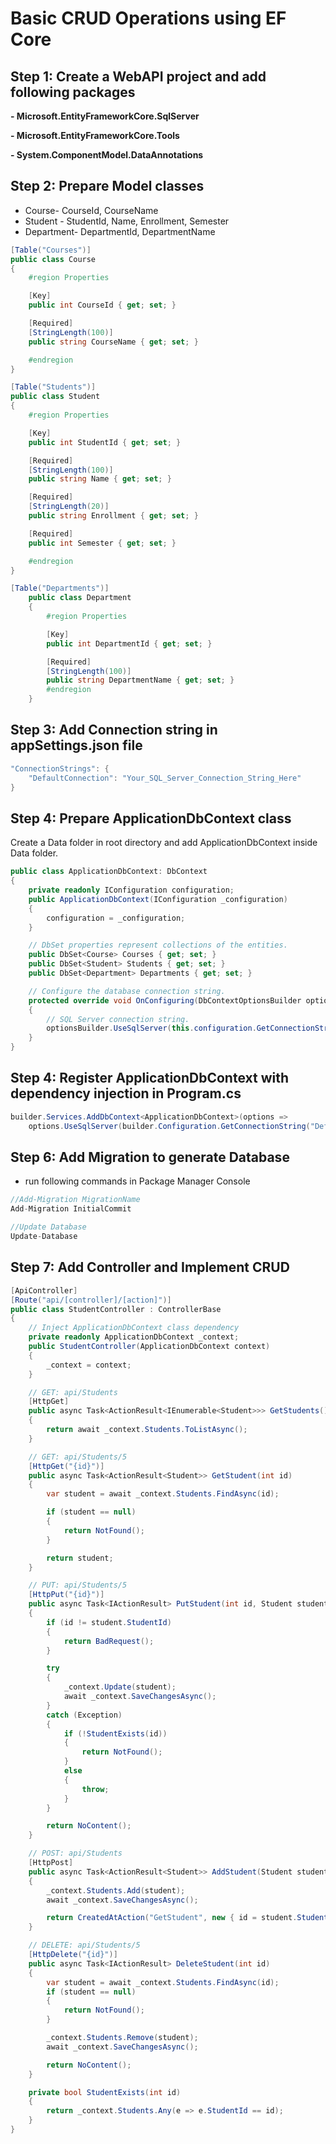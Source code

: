 # Basic CRUD Operations using EF Core
## Step 1: Create a WebAPI project and add following packages
**- Microsoft.EntityFrameworkCore.SqlServer**

**- Microsoft.EntityFrameworkCore.Tools**

**- System.ComponentModel.DataAnnotations**
## Step 2: Prepare Model classes
- Course- CourseId, CourseName
- Student - StudentId, Name, Enrollment, Semester
- Department- DepartmentId, DepartmentName
```csharp
[Table("Courses")]
public class Course
{
    #region Properties

    [Key]
    public int CourseId { get; set; }

    [Required]
    [StringLength(100)]
    public string CourseName { get; set; }

    #endregion
}
```
```csharp
[Table("Students")]
public class Student
{
    #region Properties

    [Key]
    public int StudentId { get; set; }

    [Required]
    [StringLength(100)]
    public string Name { get; set; }

    [Required]
    [StringLength(20)]
    public string Enrollment { get; set; }

    [Required]
    public int Semester { get; set; }

    #endregion
}
```
```csharp
[Table("Departments")]
    public class Department
    {
        #region Properties

        [Key]
        public int DepartmentId { get; set; }

        [Required]
        [StringLength(100)]
        public string DepartmentName { get; set; }
        #endregion
    }
```
## Step 3: Add Connection string in appSettings.json file
```csharp
"ConnectionStrings": {
    "DefaultConnection": "Your_SQL_Server_Connection_String_Here"
}
```
## Step 4: Prepare ApplicationDbContext class
Create a Data folder in root directory and add ApplicationDbContext inside Data folder.
```csharp
public class ApplicationDbContext: DbContext
{
    private readonly IConfiguration configuration;
    public ApplicationDbContext(IConfiguration _configuration)
    {
        configuration = _configuration;
    }

    // DbSet properties represent collections of the entities.
    public DbSet<Course> Courses { get; set; }
    public DbSet<Student> Students { get; set; }
    public DbSet<Department> Departments { get; set; }

    // Configure the database connection string.
    protected override void OnConfiguring(DbContextOptionsBuilder optionsBuilder)
    {
        // SQL Server connection string.
        optionsBuilder.UseSqlServer(this.configuration.GetConnectionString("Default"));
    }
}
```
## Step 4: Register ApplicationDbContext with dependency injection in Program.cs
```csharp
builder.Services.AddDbContext<ApplicationDbContext>(options =>
    options.UseSqlServer(builder.Configuration.GetConnectionString("DefaultConnection")));
```
## Step 6: Add Migration to generate Database
- run following commands in Package Manager Console
```csharp
//Add-Migration MigrationName
Add-Migration InitialCommit

//Update Database
Update-Database
```

## Step 7: Add Controller and Implement CRUD
```csharp
[ApiController]
[Route("api/[controller]/[action]")]
public class StudentController : ControllerBase
{
    // Inject ApplicationDbContext class dependency
    private readonly ApplicationDbContext _context;
    public StudentController(ApplicationDbContext context)
    {
        _context = context;
    }

    // GET: api/Students
    [HttpGet]
    public async Task<ActionResult<IEnumerable<Student>>> GetStudents()
    {
        return await _context.Students.ToListAsync();
    }

    // GET: api/Students/5
    [HttpGet("{id}")]
    public async Task<ActionResult<Student>> GetStudent(int id)
    {
        var student = await _context.Students.FindAsync(id);

        if (student == null)
        {
            return NotFound();
        }

        return student;
    }

    // PUT: api/Students/5
    [HttpPut("{id}")]
    public async Task<IActionResult> PutStudent(int id, Student student)
    {
        if (id != student.StudentId)
        {
            return BadRequest();
        }

        try
        {
            _context.Update(student);
            await _context.SaveChangesAsync();
        }
        catch (Exception)
        {
            if (!StudentExists(id))
            {
                return NotFound();
            }
            else
            {
                throw;
            }
        }

        return NoContent();
    }

    // POST: api/Students
    [HttpPost]
    public async Task<ActionResult<Student>> AddStudent(Student student)
    {
        _context.Students.Add(student);
        await _context.SaveChangesAsync();

        return CreatedAtAction("GetStudent", new { id = student.StudentId }, student);
    }

    // DELETE: api/Students/5
    [HttpDelete("{id}")]
    public async Task<IActionResult> DeleteStudent(int id)
    {
        var student = await _context.Students.FindAsync(id);
        if (student == null)
        {
            return NotFound();
        }

        _context.Students.Remove(student);
        await _context.SaveChangesAsync();

        return NoContent();
    }

    private bool StudentExists(int id)
    {
        return _context.Students.Any(e => e.StudentId == id);
    }
}
```
